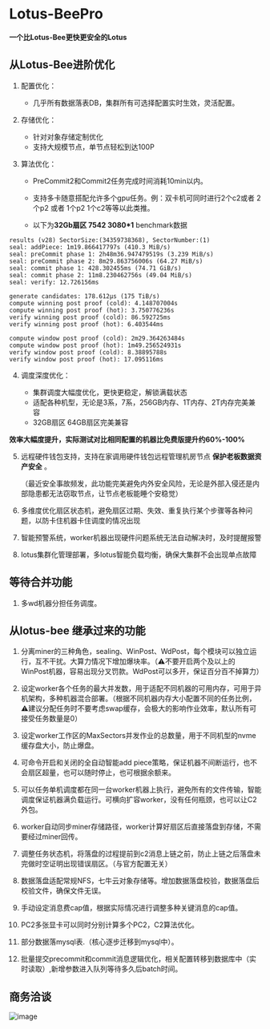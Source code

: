 # Lotus-BeePro

**一个比Lotus-Bee更快更安全的Lotus**

## 从Lotus-Bee进阶优化

1. 配置优化：

    - 几乎所有数据落表DB，集群所有可选择配置实时生效，灵活配置。   

2. 存储优化：  
    - 针对对象存储定制优化  
    - 支持大规模节点，单节点轻松到达100P   

3. 算法优化：

    - PreCommit2和Commit2任务完成时间消耗10min以内。
    - 支持多卡随意搭配允许多个gpu任务。例：双卡机可同时进行2个c2或者 2个p2 或者 1个p2 1个c2等等以此类推。   
    
    - 以下为**32Gb扇区 7542 3080*1** benchmark数据
```
results (v28) SectorSize:(34359738368), SectorNumber:(1)
seal: addPiece: 1m19.866417797s (410.3 MiB/s)
seal: preCommit phase 1: 2h48m36.947479519s (3.239 MiB/s)
seal: preCommit phase 2: 8m29.863756006s (64.27 MiB/s)
seal: commit phase 1: 428.302455ms (74.71 GiB/s)
seal: commit phase 2: 11m8.230462756s (49.04 MiB/s)
seal: verify: 12.726156ms

generate candidates: 178.612µs (175 TiB/s)
compute winning post proof (cold): 4.148707004s
compute winning post proof (hot): 3.750776236s
verify winning post proof (cold): 86.592725ms
verify winning post proof (hot): 6.403544ms

compute window post proof (cold): 2m29.364263484s
compute window post proof (hot): 1m49.256524931s
verify window post proof (cold): 8.38895788s
verify window post proof (hot): 17.095116ms
```
4. 调度深度优化：

    - 集群调度大幅度优化，更快更稳定，解锁满载状态
    - 适配各种机型，无论是3系，7系，256GB内存、1T内存、2T内存完美兼容
    - 32GB扇区 64GB扇区完美兼容

**效率大幅度提升，实际测试对比相同配置的机器比免费版提升约60%-100%**

5. 远程硬件钱包支持，支持在家调用硬件钱包远程管理机房节点 **保护老板数据资产安全** 。

   （最近安全事故频发，此功能完美避免内外安全风险，无论是外部入侵还是内部隐患都无法窃取节点，让节点老板能睡个安稳觉）  
   
6. 多维度优化扇区状态机，避免扇区过期、失效、重复执行某个步骤等各种问题，以防卡住机器卡住调度的情况出现

7. 智能预警系统，worker机器出现硬件问题系统无法自动解决时，及时提醒报警

8. lotus集群化管理部署，多lotus智能负载均衡，确保大集群不会出现单点故障

## 等待合并功能  

1. 多wd机器分担任务调度。  

## 从lotus-bee 继承过来的功能
1.    分离miner的三种角色，sealing、WinPost、WdPost，每个模块可以独立运行，互不干扰。大算力情况下增加爆块率。（⚠️不要开启两个及以上的WinPost机器，容易出现分叉罚款。WdPost可以多开，保证百分百不掉算力）

2.    设定worker各个任务的最大并发数，用于适配不同机器的可用内存，可用于异机架构，多种机器混合部署。（根据不同机器内存大小配置不同的任务比例，⚠️建议分配任务时不要考虑swap缓存，会极大的影响作业效率，默认所有可接受任务数量是0）

3.    设定worker工作区的MaxSectors并发作业的总数量，用于不同机型的nvme缓存盘大小，防止爆盘。

4.    可命令开启和关闭的全自动智能add piece策略，保证机器不间断运行，也不会扇区超量，也可以随时停止，也可根据余额来。

5.    可以任务单机调度都在同一台worker机器上执行，避免所有的文件传输，智能调度保证机器满负载运行。可横向扩容worker，没有任何瓶颈，也可以让C2外包。

6.    worker自动同步miner存储路径，worker计算好扇区后直接落盘到存储，不需要经过miner回传。

7.    调整任务状态机，将落盘的过程提前到c2消息上链之前，防止上链之后落盘未完做时空证明出现错误扇区。（与官方配置无关）

8.    数据落盘适配常规NFS，七牛云对象存储等。增加数据落盘校验，数据落盘后校验文件，确保文件无误。

9.    手动设定消息费cap值，根据实际情况进行调整多种关键消息的cap值。

10.    PC2多张显卡可以同时分别计算多个PC2，C2算法优化。

11.    部分数据落mysql表.（核心逐步迁移到mysql中）。

12.    批量提交precommit和commit消息逻辑优化，相关配置转移到数据库中（实时读取）,新增参数进入队列等待多久后batch时间。

## 商务洽谈
![image](https://user-images.githubusercontent.com/86239661/126980665-1ca8c996-c9c1-4c86-b585-0ed42feebf77.png)



